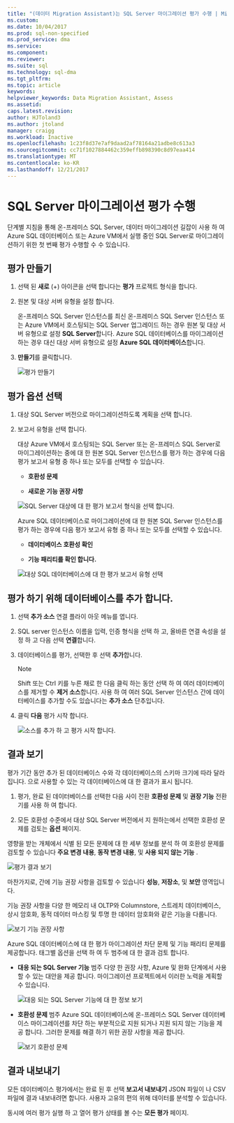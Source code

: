 ```yaml
---
title: "(데이터 Migration Assistant)는 SQL Server 마이그레이션 평가 수행 | Microsoft Docs"
ms.custom: 
ms.date: 10/04/2017
ms.prod: sql-non-specified
ms.prod_service: dma
ms.service: 
ms.component: 
ms.reviewer: 
ms.suite: sql
ms.technology: sql-dma
ms.tgt_pltfrm: 
ms.topic: article
keywords: 
helpviewer_keywords: Data Migration Assistant, Assess
ms.assetid: 
caps.latest.revision: 
author: HJToland3
ms.author: jtoland
manager: craigg
ms.workload: Inactive
ms.openlocfilehash: 1c23f8d37e7af9daad2af78164a21adbe8c613a3
ms.sourcegitcommit: cc71f1027884462c359effb898390c8d97eaa414
ms.translationtype: MT
ms.contentlocale: ko-KR
ms.lasthandoff: 12/21/2017
---
```

# <a name="perform-a-sql-server-migration-assessment"></a>SQL Server 마이그레이션 평가 수행
단계별 지침을 통해 온-프레미스 SQL Server, 데이터 마이그레이션 길잡이 사용 하 여 Azure SQL 데이터베이스 또는 Azure VM에서 실행 중인 SQL Server로 마이그레이션하기 위한 첫 번째 평가 수행할 수 수 있습니다.

## <a name="create-an-assessment"></a>평가 만들기

1.  선택 된 **새로** (+) 아이콘을 선택 합니다는 **평가** 프로젝트 형식을 합니다.

2.  원본 및 대상 서버 유형을 설정 합니다.

    온-프레미스 SQL Server 인스턴스를 최신 온-프레미스 SQL Server 인스턴스 또는 Azure VM에서 호스팅되는 SQL Server 업그레이드 하는 경우 원본 및 대상 서버 유형으로 설정 **SQL Server**합니다. Azure SQL 데이터베이스를 마이그레이션하는 경우 대신 대상 서버 유형으로 설정 **Azure SQL 데이터베이스**합니다.

3.  **만들기**를 클릭합니다.

    ![평가 만들기](../dma/media/NewAssessment.png)

## <a name="choose-assessment-options"></a>평가 옵션 선택

1. 대상 SQL Server 버전으로 마이그레이션하도록 계획을 선택 합니다.

2. 보고서 유형을 선택 합니다.

   대상 Azure VM에서 호스팅되는 SQL Server 또는 온-프레미스 SQL Server로 마이그레이션하는 중에 대 한 원본 SQL Server 인스턴스를 평가 하는 경우에 다음 평가 보고서 유형 중 하나 또는 모두를 선택할 수 있습니다.

    -   **호환성 문제**

    -   **새로운 기능 권장 사항**

    ![SQL Server 대상에 대 한 평가 보고서 형식을 선택 합니다.](../dma/media/AssessmentTypes.png)

   Azure SQL 데이터베이스로 마이그레이션에 대 한 원본 SQL Server 인스턴스를 평가 하는 경우에 다음 평가 보고서 유형 중 하나 또는 모두를 선택할 수 있습니다.

    -   **데이터베이스 호환성 확인**

    -   **기능 패리티를 확인 합니다.**

    ![대상 SQL 데이터베이스에 대 한 평가 보고서 유형 선택](../dma/media/AssessmentTypes_Azure.png)

## <a name="add-databases-to-assess"></a>평가 하기 위해 데이터베이스를 추가 합니다.

1.  선택 **추가 소스** 연결 플라이 아웃 메뉴를 엽니다.

2.  SQL server 인스턴스 이름을 입력, 인증 형식을 선택 하 고, 올바른 연결 속성을 설정 하 고 다음 선택 **연결**합니다.

3.  데이터베이스를 평가, 선택한 후 선택 **추가**합니다.

    > [!NOTE] 
    > Shift 또는 Ctrl 키를 누른 채로 한 다음 클릭 하는 동안 선택 하 여 여러 데이터베이스를 제거할 수 **제거 소스**합니다. 사용 하 여 여러 SQL Server 인스턴스 간에 데이터베이스를 추가할 수도 있습니다는 **추가 소스** 단추입니다.

4.  클릭 **다음** 평가 시작 합니다.

    ![소스를 추가 하 고 평가 시작 합니다.](../dma/media/SelectDatabase.png)

## <a name="view-results"></a>결과 보기

평가 기간 동안 추가 된 데이터베이스 수와 각 데이터베이스의 스키마 크기에 따라 달라 집니다. 으로 사용할 수 있는 각 데이터베이스에 대 한 결과가 표시 됩니다.

1.  평가, 완료 된 데이터베이스를 선택한 다음 사이 전환 **호환성 문제** 및 **권장 기능** 전환기를 사용 하 여 합니다.

2.  모든 호환성 수준에서 대상 SQL Server 버전에서 지 원하는에서 선택한 호환성 문제를 검토는 **옵션** 페이지.

영향을 받는 개체에서 식별 된 모든 문제에 대 한 세부 정보를 분석 하 여 호환성 문제를 검토할 수 있습니다 **주요 변경 내용**, **동작 변경 내용**, 및 **사용 되지 않는 기능** .

![평가 결과 보기](../dma/media/ReviewResults.png)

마찬가지로, 간에 기능 권장 사항을 검토할 수 있습니다 **성능**, **저장소**, 및 **보안** 영역입니다.

기능 권장 사항을 다양 한 메모리 내 OLTP와 Columnstore, 스트레치 데이터베이스, 상시 암호화, 동적 데이터 마스킹 및 투명 한 데이터 암호화와 같은 기능을 다룹니다.

![보기 기능 권장 사항](../dma/media/FeatureRecommendations.png)

Azure SQL 데이터베이스에 대 한 평가 마이그레이션 차단 문제 및 기능 패리티 문제를 제공합니다. 태그별 옵션을 선택 하 여 두 범주에 대 한 결과 검토 합니다.

- **대응 되는 SQL Server 기능** 범주 다양 한 권장 사항, Azure 및 완화 단계에서 사용할 수 있는 대안을 제공 합니다. 마이그레이션 프로젝트에서 이러한 노력을 계획할 수 있습니다.

  ![대응 되는 SQL Server 기능에 대 한 정보 보기](../dma/media/SQLFeatureParity.png)

- **호환성 문제** 범주 Azure SQL 데이터베이스에 온-프레미스 SQL Server 데이터베이스 마이그레이션를 차단 하는 부분적으로 지원 되거나 지원 되지 않는 기능을 제공 합니다. 그러한 문제를 해결 하기 위한 권장 사항을 제공 합니다.

  ![보기 호환성 문제](../dma/media/CompatibilityIssues.png)

## <a name="export-results"></a>결과 내보내기

모든 데이터베이스 평가에서는 완료 된 후 선택 **보고서 내보내기** JSON 파일이 나 CSV 파일에 결과 내보내려면 합니다. 사용자 고유의 편의 위해 데이터를 분석할 수 있습니다.

동시에 여러 평가 실행 하 고 열어 평가 상태를 볼 수는 **모든 평가** 페이지.
